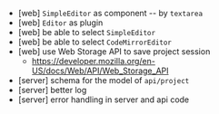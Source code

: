 - [web] `SimpleEditor` as component -- by `textarea`
- [web] `Editor` as plugin
- [web] be able to select `SimpleEditor`
- [web] be able to select `CodeMirrorEditor`
- [web] use Web Storage API to save project session
  - https://developer.mozilla.org/en-US/docs/Web/API/Web_Storage_API
- [server] schema for the model of `api/project`
- [server] better log
- [server] error handling in server and api code
